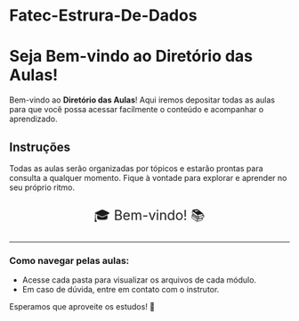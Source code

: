 # Fatec-Estrura-De-Dados

# Seja Bem-vindo ao Diretório das Aulas!

Bem-vindo ao **Diretório das Aulas**! Aqui iremos depositar todas as aulas para que você possa acessar facilmente o conteúdo e acompanhar o aprendizado.

## Instruções

Todas as aulas serão organizadas por tópicos e estarão prontas para consulta a qualquer momento. Fique à vontade para explorar e aprender no seu próprio ritmo.

<div style="font-size: 24px; text-align: center; animation: pulse 2s infinite;">
    <p>🎓 Bem-vindo! 📚</p>
</div>

<style>
    @keyframes pulse {
        0% {
            transform: scale(1);
            opacity: 1;
        }
        50% {
            transform: scale(1.1);
            opacity: 0.8;
        }
        100% {
            transform: scale(1);
            opacity: 1;
        }
    }
</style>

---

### Como navegar pelas aulas:

- Acesse cada pasta para visualizar os arquivos de cada módulo.
- Em caso de dúvida, entre em contato com o instrutor.

Esperamos que aproveite os estudos! 🎉

